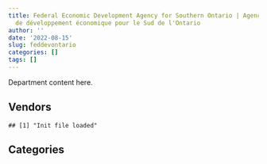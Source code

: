 ```yaml
---
title: Federal Economic Development Agency for Southern Ontario | Agence fédérale
  de développement économique pour le Sud de l'Ontario
author: ''
date: '2022-08-15'
slug: feddevontario
categories: []
tags: []
---
```


<script src="/rmarkdown-libs/htmlwidgets/htmlwidgets.js"></script>
<link href="/rmarkdown-libs/datatables-css/datatables-crosstalk.css" rel="stylesheet" />
<script src="/rmarkdown-libs/datatables-binding/datatables.js"></script>
<script src="/rmarkdown-libs/jquery/jquery-3.6.0.min.js"></script>
<link href="/rmarkdown-libs/dt-core-bootstrap/css/dataTables.bootstrap.min.css" rel="stylesheet" />
<link href="/rmarkdown-libs/dt-core-bootstrap/css/dataTables.bootstrap.extra.css" rel="stylesheet" />
<script src="/rmarkdown-libs/dt-core-bootstrap/js/jquery.dataTables.min.js"></script>
<script src="/rmarkdown-libs/dt-core-bootstrap/js/dataTables.bootstrap.min.js"></script>
<link href="/rmarkdown-libs/crosstalk/css/crosstalk.min.css" rel="stylesheet" />
<script src="/rmarkdown-libs/crosstalk/js/crosstalk.min.js"></script>
<script src="/rmarkdown-libs/htmlwidgets/htmlwidgets.js"></script>
<link href="/rmarkdown-libs/datatables-css/datatables-crosstalk.css" rel="stylesheet" />
<script src="/rmarkdown-libs/datatables-binding/datatables.js"></script>
<script src="/rmarkdown-libs/jquery/jquery-3.6.0.min.js"></script>
<link href="/rmarkdown-libs/dt-core-bootstrap/css/dataTables.bootstrap.min.css" rel="stylesheet" />
<link href="/rmarkdown-libs/dt-core-bootstrap/css/dataTables.bootstrap.extra.css" rel="stylesheet" />
<script src="/rmarkdown-libs/dt-core-bootstrap/js/jquery.dataTables.min.js"></script>
<script src="/rmarkdown-libs/dt-core-bootstrap/js/dataTables.bootstrap.min.js"></script>
<link href="/rmarkdown-libs/crosstalk/css/crosstalk.min.css" rel="stylesheet" />
<script src="/rmarkdown-libs/crosstalk/js/crosstalk.min.js"></script>

Department content here.

## Vendors

    ## [1] "Init file loaded"

<div id="htmlwidget-1" style="width:100%;height:auto;" class="datatables html-widget"></div>
<script type="application/json" data-for="htmlwidget-1">{"x":{"style":"bootstrap","filter":"none","vertical":false,"data":[["<a href=\"/vendors/advanced_business_interiors/\">ADVANCED BUSINESS INTERIORS<\/a>","<a href=\"/vendors/bell_canada/\">BELL CANADA<\/a>","<a href=\"/vendors/canadian_corps_of_commissionaires/\">CANADIAN CORPS OF COMMISSIONAIRES<\/a>","<a href=\"/vendors/carahsoft_technology/\">CARAHSOFT TECHNOLOGY<\/a>","<a href=\"/vendors/cision_canada/\">CISION CANADA<\/a>","<a href=\"/vendors/deloitte_and_touche/\">DELOITTE AND TOUCHE<\/a>","<a href=\"/vendors/ecole_de_langues_abce/\">ECOLE DE LANGUES ABCE<\/a>","<a href=\"/vendors/ecole_de_langues_la_cite/\">ECOLE DE LANGUES LA CITE<\/a>","<a href=\"/vendors/ernst_young/\">ERNST YOUNG<\/a>","<a href=\"/vendors/gartner/\">GARTNER<\/a>","<a href=\"/vendors/gc_strategies/\">GC STRATEGIES<\/a>","<a href=\"/vendors/goss_gilroy/\">GOSS GILROY<\/a>","<a href=\"/vendors/graybridge_international_consulting/\">GRAYBRIDGE INTERNATIONAL CONSULTING<\/a>","<a href=\"/vendors/hypertec/\">HYPERTEC<\/a>","<a href=\"/vendors/ibm_canada/\">IBM CANADA<\/a>","<a href=\"/vendors/info_tech_research_group/\">INFO TECH RESEARCH GROUP<\/a>","<a href=\"/vendors/iron_mountain/\">IRON MOUNTAIN<\/a>","<a href=\"/vendors/language_research_development_group/\">LANGUAGE RESEARCH DEVELOPMENT GROUP<\/a>","<a href=\"/vendors/megalexis_communications/\">MEGALEXIS COMMUNICATIONS<\/a>","<a href=\"/vendors/nations_translation_group/\">NATIONS TRANSLATION GROUP<\/a>","<a href=\"/vendors/newfound_recruiting/\">NEWFOUND RECRUITING<\/a>","<a href=\"/vendors/r_r_international_translation/\">R R INTERNATIONAL TRANSLATION<\/a>","<a href=\"/vendors/systemscope/\">SYSTEMSCOPE<\/a>","<a href=\"/vendors/thomson_reuters/\">THOMSON REUTERS<\/a>","<a href=\"/vendors/totem_offisource/\">TOTEM OFFISOURCE<\/a>"],[null,"$1,066,037.51",null,null,null,"$   24,973.00","$   35,078.51","$   22,074.76","$   99,153.00",null,null,"$  107,350.00","$   22,157.00",null,null,"$   20,340.00","$   10,184.00",null,null,null,null,null,"$    4,631.15","$   10,509.00","$    8,852.85"],[null,"$1,066,037.51","$   41,964.76","$    7,979.67",null,null,null,null,"$   97,946.58","$   33,406.56",null,null,"$   13,017.60","$   10,588.50",null,"$   26,595.87",null,null,null,null,null,"$   12,608.20",null,"$   10,130.62","$   12,961.81"],["$   17,819.54","$  567,966.40","$   47,931.71","$  101,353.30",null,"$   97,360.80","$   15,016.50","$   25,965.00","$   16,950.00","$  151,700.34","$   24,860.00","$   84,185.00",null,null,null,"$   82,742.42",null,"$   10,909.09","$   10,943.84","$   52,576.39",null,"$   94,994.32",null,"$      907.22",null],["$   15,962.38","$  566,414.58","$   48,667.83","$  119,635.16","$    3,501.64","$  422,420.21",null,null,null,"$   41,900.22",null,null,null,null,"$       38.85","$  121,352.05",null,"$    7,090.91","$   39,945.02","$   95,474.53","$   12,076.36","$   82,728.10",null,null,null]],"container":"<table class=\"table table-striped table-hover row-border order-column display\">\n  <thead>\n    <tr>\n      <th>Vendor<\/th>\n      <th>2017-2018<\/th>\n      <th>2018-2019<\/th>\n      <th>2019-2020<\/th>\n      <th>2020-2021<\/th>\n    <\/tr>\n  <\/thead>\n<\/table>","options":{"order":[[4,"desc"]],"pageLength":10,"autoWidth":true,"columnDefs":[],"orderClasses":false}},"evals":[],"jsHooks":[]}</script>

## Categories

<div id="htmlwidget-2" style="width:100%;height:auto;" class="datatables html-widget"></div>
<script type="application/json" data-for="htmlwidget-2">{"x":{"style":"bootstrap","filter":"none","vertical":false,"data":[["<a href=\"/categories/1_facilities_and_construction/\">1_facilities_and_construction<\/a>","<a href=\"/categories/10_office_management/\">10_office_management<\/a>","<a href=\"/categories/2_professional_services/\">2_professional_services<\/a>","<a href=\"/categories/3_information_technology/\">3_information_technology<\/a>","<a href=\"/categories/5_transportation_and_logistics/\">5_transportation_and_logistics<\/a>","<a href=\"/categories/6_industrial_products_and_services/\">6_industrial_products_and_services<\/a>","<a href=\"/categories/8_security_and_protection/\">8_security_and_protection<\/a>","<a href=\"/categories/9_human_capital/\">9_human_capital<\/a>"],["$   10,371.23","$   20,708.07","$1,633,585.02","$   47,708.60",null,null,null,"$  141,753.13"],["$   24,997.77","$   61,917.09","$1,517,561.19","$  324,044.49",null,"$       94.61","$   41,964.76","$  193,667.11"],["$   20,607.26","$   35,449.80","$1,400,139.17","$  263,275.45","$  126,066.11","$    1,731.32","$   47,931.71","$  462,783.86"],["$   15,306.16","$   37,023.43","$1,618,192.01","$  252,504.41","$   20,851.28","$    1,726.59","$   48,667.83","$  457,947.95"]],"container":"<table class=\"table table-striped table-hover row-border order-column display\">\n  <thead>\n    <tr>\n      <th>Category<\/th>\n      <th>2017-2018<\/th>\n      <th>2018-2019<\/th>\n      <th>2019-2020<\/th>\n      <th>2020-2021<\/th>\n    <\/tr>\n  <\/thead>\n<\/table>","options":{"order":[[4,"desc"]],"pageLength":20,"autoWidth":true,"columnDefs":[],"orderClasses":false,"lengthMenu":[10,20,25,50,100]}},"evals":[],"jsHooks":[]}</script>
